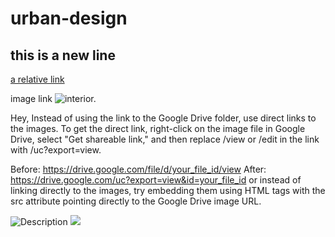 # urban-design

this is a new line
---

[a relative link](plot-2/readme.md)

image link
![interior.](https://drive.google.com/file/uc?export=view&id=1ahazCAO71GTRZM3oAeTC7QBibWZ_KBOW)

Hey, Instead of using the link to the Google Drive folder, use direct links to the images. To get the direct link, right-click on the image file in Google Drive, select "Get shareable link," and then replace /view or /edit in the link with /uc?export=view.

Before: https://drive.google.com/file/d/your_file_id/view
After: https://drive.google.com/uc?export=view&id=your_file_id
or instead of linking directly to the images, try embedding them using HTML  tags with the src attribute pointing directly to the Google Drive image URL.

<img src="https://drive.google.com/uc?export=view&id=your_file_id" alt="Description">

<img src="https://drive.google.com/uc?export=view&id=1ahazCAO71GTRZM3oAeTC7QBibWZ_KBOW"/>
